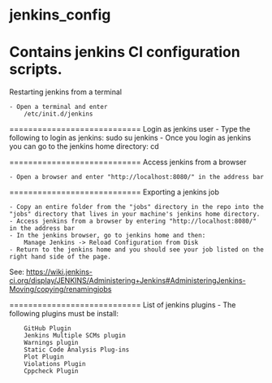 jenkins_config
==============
Contains jenkins CI configuration scripts.
============================
Restarting jenkins from a terminal
	
	- Open a terminal and enter
		/etc/init.d/jenkins

============================
Login as jenkins user
	- Type the following to login as jenkins:
		sudo su jenkins
	- Once you login as jenkins you can go to the jenkins home directory:
		cd

============================
Access jenkins from a browser
	
	- Open a browser and enter "http://localhost:8080/" in the address bar

============================
Exporting a jenkins job

	- Copy an entire folder from the "jobs" directory in the repo into the "jobs" directory that lives in your machine's jenkins home directory.
	- Access jenkins from a browser by entering "http://localhost:8080/" in the address bar
	- In the jenkins browser, go to jenkins home and then:
		Manage Jenkins -> Reload Configuration from Disk
	- Return to the jenkins home and you should see your job listed on the right hand side of the page.

See: https://wiki.jenkins-ci.org/display/JENKINS/Administering+Jenkins#AdministeringJenkins-Moving/copying/renamingjobs

============================
List of jenkins plugins
	- The following plugins must be install:

		GitHub Plugin
		Jenkins Multiple SCMs plugin
		Warnings plugin
		Static Code Analysis Plug-ins
		Plot Plugin
		Violations Plugin
		Cppcheck Plugin
